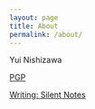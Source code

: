 ```yaml
---
layout: page
title: About
permalink: /about/
---
```


Yui Nishizawa

[PGP](./data/pgp.asc)


[Writing: Silent Notes](https://slsilent.wordpress.com/)
